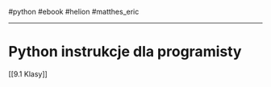 #python #ebook #helion 
#matthes_eric


----
# Python instrukcje dla programisty


[[9.1 Klasy]]




